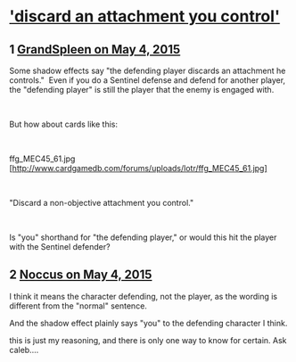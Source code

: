 # [&#039;discard an attachment you control&#039;](https://community.fantasyflightgames.com/topic/175173-discard-an-attachment-you-control/)

## 1 [GrandSpleen on May 4, 2015](https://community.fantasyflightgames.com/topic/175173-discard-an-attachment-you-control/?do=findComment&comment=1605249)

Some shadow effects say "the defending player discards an attachment he controls."  Even if you do a Sentinel defense and defend for another player, the "defending player" is still the player that the enemy is engaged with.

 

But how about cards like this:

 

ffg_MEC45_61.jpg [http://www.cardgamedb.com/forums/uploads/lotr/ffg_MEC45_61.jpg]

 

"Discard a non-objective attachment you control."

 

Is "you" shorthand for "the defending player," or would this hit the player with the Sentinel defender?  

## 2 [Noccus on May 4, 2015](https://community.fantasyflightgames.com/topic/175173-discard-an-attachment-you-control/?do=findComment&comment=1605345)

I think it means the character defending, not the player, as the wording is different from the "normal" sentence.

And the shadow effect plainly says "you" to the defending character I think.

this is just my reasoning, and there is only one way to know for certain. Ask caleb....

